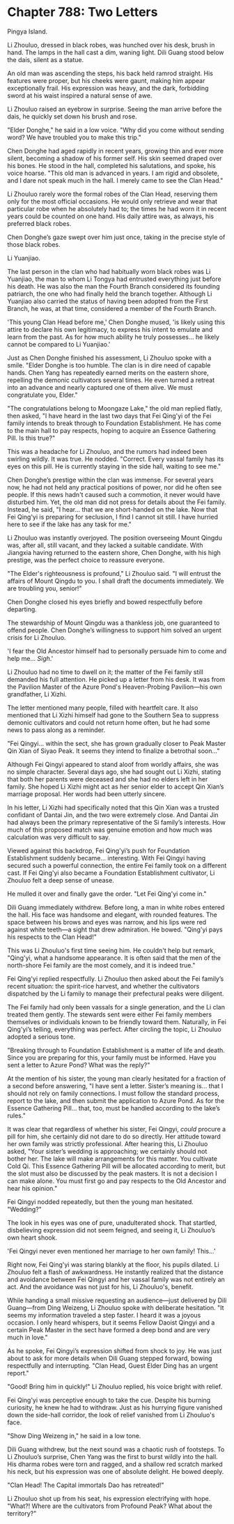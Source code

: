 # Chapter 788: Two Letters

Pingya Island.

Li Zhouluo, dressed in black robes, was hunched over his desk, brush in hand. The lamps in the hall cast a dim, waning light. Dili Guang stood below the dais, silent as a statue.

An old man was ascending the steps, his back held ramrod straight. His features were proper, but his cheeks were gaunt, making him appear exceptionally frail. His expression was heavy, and the dark, forbidding sword at his waist inspired a natural sense of awe.

Li Zhouluo raised an eyebrow in surprise. Seeing the man arrive before the dais, he quickly set down his brush and rose.

"Elder Donghe," he said in a low voice. "Why did you come without sending word? We have troubled you to make this trip."

Chen Donghe had aged rapidly in recent years, growing thin and ever more silent, becoming a shadow of his former self. His skin seemed draped over his bones. He stood in the hall, completed his salutations, and spoke, his voice hoarse. "This old man is advanced in years. I am rigid and obsolete, and I dare not speak much in the hall. I merely came to see the Clan Head."

Li Zhouluo rarely wore the formal robes of the Clan Head, reserving them only for the most official occasions. He would only retrieve and wear that particular robe when he absolutely had to; the times he had worn it in recent years could be counted on one hand. His daily attire was, as always, his preferred black robes.

Chen Donghe’s gaze swept over him just once, taking in the precise style of those black robes.

Li Yuanjiao.

The last person in the clan who had habitually worn black robes was Li Yuanjiao, the man to whom Li Tongya had entrusted everything just before his death. He was also the man the Fourth Branch considered its founding patriarch, the one who had finally held the branch together. Although Li Yuanjiao also carried the status of having been adopted from the First Branch, he was, at that time, considered a member of the Fourth Branch.

'This young Clan Head before me,' Chen Donghe mused, 'is likely using this attire to declare his own legitimacy, to express his intent to emulate and learn from the past. As for how much ability he truly possesses... he likely cannot be compared to Li Yuanjiao.'

Just as Chen Donghe finished his assessment, Li Zhouluo spoke with a smile. "Elder Donghe is too humble. The clan is in dire need of capable hands. Chen Yang has repeatedly earned merits on the eastern shore, repelling the demonic cultivators several times. He even turned a retreat into an advance and nearly captured one of them alive. We must congratulate you, Elder."

"The congratulations belong to Moongaze Lake," the old man replied flatly, then asked, "I have heard in the last two days that Fei Qing'yi of the Fei family intends to break through to Foundation Establishment. He has come to the main hall to pay respects, hoping to acquire an Essence Gathering Pill. Is this true?"

This was a headache for Li Zhouluo, and the rumors had indeed been swirling wildly. It was true. He nodded. "Correct. Every vassal family has its eyes on this pill. He is currently staying in the side hall, waiting to see me."

Chen Donghe’s prestige within the clan was immense. For several years now, he had not held any practical positions of power, nor did he often see people. If this news hadn't caused such a commotion, it never would have disturbed him. Yet, the old man did not press for details about the Fei family. Instead, he said, "I hear... that we are short-handed on the lake. Now that Fei Qing'yi is preparing for seclusion, I find I cannot sit still. I have hurried here to see if the lake has any task for me."

Li Zhouluo was instantly overjoyed. The position overseeing Mount Qingdu was, after all, still vacant, and they lacked a suitable candidate. With Jiangxia having returned to the eastern shore, Chen Donghe, with his high prestige, was the perfect choice to reassure everyone.

"The Elder's righteousness is profound," Li Zhouluo said. "I will entrust the affairs of Mount Qingdu to you. I shall draft the documents immediately. We are troubling you, senior!"

Chen Donghe closed his eyes briefly and bowed respectfully before departing.

The stewardship of Mount Qingdu was a thankless job, one guaranteed to offend people. Chen Donghe’s willingness to support him solved an urgent crisis for Li Zhouluo.

'I fear the Old Ancestor himself had to personally persuade him to come and help me... *Sigh*.'

Li Zhouluo had no time to dwell on it; the matter of the Fei family still demanded his full attention. He picked up a letter from his desk. It was from the Pavilion Master of the Azure Pond's Heaven-Probing Pavilion—his own grandfather, Li Xizhi.

The letter mentioned many people, filled with heartfelt care. It also mentioned that Li Xizhi himself had gone to the Southern Sea to suppress demonic cultivators and could not return home often, but he had some news to pass along as a reminder.

"Fei Qingyi... within the sect, she has grown gradually closer to Peak Master Qin Xian of Siyao Peak. It seems they intend to finalize a betrothal soon..."

Although Fei Qingyi appeared to stand aloof from worldly affairs, she was no simple character. Several days ago, she had sought out Li Xizhi, stating that both her parents were deceased and she had no elders left in her family. She hoped Li Xizhi might act as her senior elder to accept Qin Xian’s marriage proposal. Her words had been utterly sincere.

In his letter, Li Xizhi had specifically noted that this Qin Xian was a trusted confidant of Dantai Jin, and the two were extremely close. And Dantai Jin had always been the primary representative of the Si family’s interests. How much of this proposed match was genuine emotion and how much was calculation was very difficult to say.

Viewed against this backdrop, Fei Qing'yi’s push for Foundation Establishment suddenly became... interesting. With Fei Qingyi having secured such a powerful connection, the entire Fei family took on a different cast. If Fei Qing'yi also became a Foundation Establishment cultivator, Li Zhouluo felt a deep sense of unease.

He mulled it over and finally gave the order. "Let Fei Qing'yi come in."

Dili Guang immediately withdrew. Before long, a man in white robes entered the hall. His face was handsome and elegant, with rounded features. The space between his brows and eyes was narrow, and his lips were red against white teeth—a sight that drew admiration. He bowed. "Qing'yi pays his respects to the Clan Head!"

This was Li Zhouluo's first time seeing him. He couldn't help but remark, "Qing'yi, what a handsome appearance. It is often said that the men of the north-shore Fei family are the most comely, and it is indeed true."

Fei Qing'yi replied respectfully. Li Zhouluo then asked about the Fei family’s recent situation: the spirit-rice harvest, and whether the cultivators dispatched by the Li family to manage their prefectural peaks were diligent.

The Fei family had only been vassals for a single generation, and the Li clan treated them gently. The stewards sent were either Fei family members themselves or individuals known to be friendly toward them. Naturally, in Fei Qing'yi’s telling, everything was perfect. After circling the topic, Li Zhouluo adopted a serious tone.

"Breaking through to Foundation Establishment is a matter of life and death. Since you are preparing for this, your family must be informed. Have you sent a letter to Azure Pond? What was the reply?"

At the mention of his sister, the young man clearly hesitated for a fraction of a second before answering, "I have sent a letter. Sister’s meaning is... that I should not rely on family connections. I must follow the standard process, report to the lake, and then submit the application to Azure Pond. As for the Essence Gathering Pill... that, too, must be handled according to the lake’s rules."

It was clear that regardless of whether his sister, Fei Qingyi, *could* procure a pill for him, she certainly did not dare to do so directly. Her attitude toward her own family was strictly professional. After hearing this, Li Zhouluo asked, "Your sister’s wedding is approaching; we certainly should not bother her. The lake will make arrangements for this matter. You cultivate Cold Qi. This Essence Gathering Pill will be allocated according to merit, but the slot must also be discussed by the peak masters. It is not a decision I can make alone. You must first go and pay respects to the Old Ancestor and hear his opinion."

Fei Qingyi nodded repeatedly, but then the young man hesitated. "Wedding?"

The look in his eyes was one of pure, unadulterated shock. That startled, disbelieving expression did not seem feigned, and seeing it, Li Zhouluo’s own heart shook.

'Fei Qingyi never even mentioned her marriage to her own family! This...'

Right now, Fei Qing'yi was staring blankly at the floor, his pupils dilated. Li Zhouluo felt a flash of awkwardness. He instantly realized that the distance and avoidance between Fei Qingyi and her vassal family was not entirely an act. And the avoidance was not just for his, Li Zhouluo's, benefit.

While handing a small missive requesting an audience—just delivered by Dili Guang—from Ding Weizeng, Li Zhouluo spoke with deliberate hesitation. "It seems my information traveled a step faster. I heard it was a joyous occasion. I only heard whispers, but it seems Fellow Daoist Qingyi and a certain Peak Master in the sect have formed a deep bond and are very much in love."

As he spoke, Fei Qingyi’s expression shifted from shock to joy. He was just about to ask for more details when Dili Guang stepped forward, bowing respectfully and interrupting. "Clan Head, Guest Elder Ding has an urgent report."

"Good! Bring him in quickly!" Li Zhouluo replied, his voice bright with relief.

Fei Qing'yi was perceptive enough to take the cue. Despite his burning curiosity, he knew he had to withdraw. Just as his hurrying figure vanished down the side-hall corridor, the look of relief vanished from Li Zhouluo's face.

"Show Ding Weizeng in," he said in a low tone.

Dili Guang withdrew, but the next sound was a chaotic rush of footsteps. To Li Zhouluo’s surprise, Chen Yang was the first to burst wildly into the hall. His dharma robes were torn and ragged, and a shallow red scratch marked his neck, but his expression was one of absolute delight. He bowed deeply.

"Clan Head! The Capital immortals Dao has retreated!"

Li Zhouluo shot up from his seat, his expression electrifying with hope. "What?! Where are the cultivators from Profound Peak? What about the territory?"